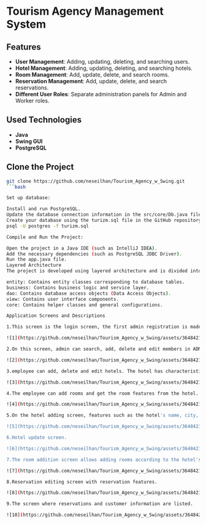 # Tourism Agency Management System

## Features

- **User Management**: Adding, updating, deleting, and searching users.
- **Hotel Management**: Adding, updating, deleting, and searching hotels.
- **Room Management**: Add, update, delete, and search rooms.
- **Reservation Management**: Add, update, delete, and search reservations.
- **Different User Roles**: Separate administration panels for Admin and Worker roles.

## Used Technologies

- **Java**
- **Swing GUI**
- **PostgreSQL**

## Clone the Project

```bash
git clone https://github.com/neseilhan/Tourism_Agency_w_Swing.git
```bash

Set up database:

Install and run PostgreSQL.
Update the database connection information in the src/core/Db.java file according to your own PostgreSQL settings.
Create your database using the turizm.sql file in the GitHub repository and return it with the following commands.
psql -U postgres -f turizm.sql

Compile and Run the Project:

Open the project in a Java IDE (such as IntelliJ IDEA).
Add the necessary dependencies (such as PostgreSQL JDBC Driver).
Run the app.java file.
Layered Architecture
The project is developed using layered architecture and is divided into the following packages:

entity: Contains entity classes corresponding to database tables.
business: Contains business logic and service layer.
dao: Contains database access objects (Data Access Objects).
view: Contains user interface components.
core: Contains helper classes and general configurations.

Application Screens and Descriptions

1.This screen is the login screen, the first admin registration is made by the developer.

![1](https://github.com/neseilhan/Tourism_Agency_w_Swing/assets/36484216/11847967-73c5-4533-9024-27634e369438)

2.On this screen, admin can search, add, delete and edit members in ADMIN and EMPLOYEE categories.

![2](https://github.com/neseilhan/Tourism_Agency_w_Swing/assets/36484216/2f6f9fc5-799b-42f4-8e59-9157e1fa23e3)

3.employee can add, delete and edit hotels. The hotel has characteristics such as hostel type and season of service.

![3](https://github.com/neseilhan/Tourism_Agency_w_Swing/assets/36484216/618825b0-8008-4ea8-b557-2cd2eff8d1d2)

4.The employee can add rooms and get the room features from the hotel. You can search the attached hotels according to criteria such as city, availability date and hotel name. Hotels without rooms will not be listed. Reservations are also made here.

![4](https://github.com/neseilhan/Tourism_Agency_w_Swing/assets/36484216/effc6afd-47ce-4a3d-be3d-e9444430d8a5)

5.On the hotel adding screen, features such as the hotel's name, city, address and phone number are added, as well as hostel types and the season in which it operates.

![5](https://github.com/neseilhan/Tourism_Agency_w_Swing/assets/36484216/92d226f2-41bb-4a8a-adb0-dcb37ac05a4a)

6.Hotel update screen.

![6](https://github.com/neseilhan/Tourism_Agency_w_Swing/assets/36484216/0f36a8b8-182a-4daa-a719-16a61f0ff216)

7.The room addition screen allows adding rooms according to the hotel's existing features. Adult and child fares must be entered separately and a specific stock must be specified.

![7](https://github.com/neseilhan/Tourism_Agency_w_Swing/assets/36484216/4939c9d4-156f-46e7-9b7d-5a49c9cd6f66)

8.Reservation editing screen with reservation features.

![8](https://github.com/neseilhan/Tourism_Agency_w_Swing/assets/36484216/b427f9fc-e668-424e-a103-c9b3f8e4679f)

9.The screen where reservations and customer information are listed.

![10](https://github.com/neseilhan/Tourism_Agency_w_Swing/assets/36484216/bbe32173-a8e9-4583-bb8f-17ba60e6d6a6)



